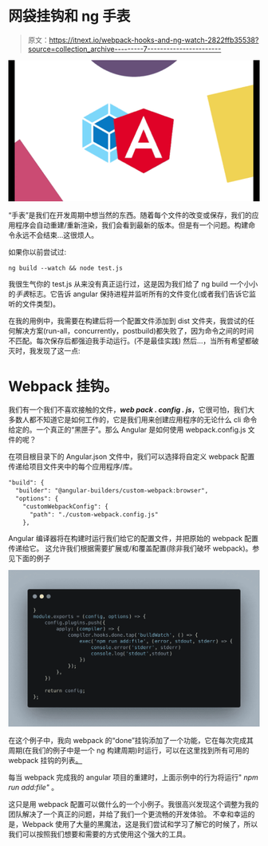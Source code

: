 # 网袋挂钩和 ng 手表

> 原文：<https://itnext.io/webpack-hooks-and-ng-watch-2822ffb35538?source=collection_archive---------7----------------------->

![](img/6a3465d317ab59c487ba6804977317ec.png)

“手表”是我们在开发周期中想当然的东西。随着每个文件的改变或保存，我们的应用程序会自动重建/重新渲染，我们会看到最新的版本。但是有一个问题。构建命令永远不会结束…这很烦人。

如果你以前尝试过:

```
ng build --watch && node test.js
```

我很生气你的 test.js 从来没有真正运行过，这是因为我们给了 ng build 一个小小的*手表*标志。它告诉 angular 保持进程并监听所有的文件变化(或者我们告诉它监听的文件类型)。

在我的用例中，我需要在构建后将一个配置文件添加到 dist 文件夹，我尝试的任何解决方案(run-all，concurrently，postbuild)都失败了，因为命令之间的时间不匹配。每次保存后都强迫我手动运行。(不是最佳实践)
然后…，当所有希望都破灭时，我发现了这一点:

# Webpack 挂钩。

我们有一个我们不喜欢接触的文件，***web pack . config . js***，它很可怕，我们大多数人都不知道它是如何工作的，它是我们用来创建应用程序的无论什么 cli 命令给定的。一个真正的“黑匣子”。那么 Angular 是如何使用 webpack.config.js 文件的呢？

在项目根目录下的 Angular.json 文件中，我们可以选择将自定义 webpack 配置传递给项目文件夹中的每个应用程序/库。

```
"build": {
  "builder": "@angular-builders/custom-webpack:browser",
  "options": {
    "customWebpackConfig": {
      "path": "./custom-webpack.config.js"
    },
```

Angular 编译器将在构建时运行我们给它的配置文件，并把原始的 webpack 配置传递给它。
这允许我们根据需要扩展或/和覆盖配置(除非我们破坏 webpack)。参见下面的例子

![](img/0dcbfbc826d2db085ec6863ba60ae595.png)

在这个例子中，我向 webpack 的“done”挂钩添加了一个功能，它在每次完成其周期(在我们的例子中是一个 ng 构建周期)时运行，可以在这里找到所有可用的 webpack 挂钩的列表[。](https://webpack.js.org/api/compiler-hooks/#hooks)

每当 webpack 完成我的 angular 项目的重建时，上面示例中的行为将运行" *npm run add:file"* 。

这只是用 webpack 配置可以做什么的一个小例子。我很高兴发现这个调整为我的团队解决了一个真正的问题，并给了我们一个更流畅的开发体验。
不幸和幸运的是，Webpack 使用了大量的黑魔法，这是我们尝试和学习了解它的时候了，所以我们可以按照我们想要和需要的方式使用这个强大的工具。